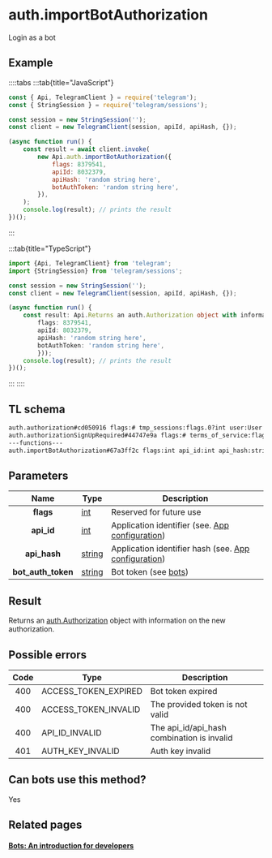 # auth.importBotAuthorization

Login as a bot

## Example

::::tabs
:::tab{title="JavaScript"}

```js
const { Api, TelegramClient } = require('telegram');
const { StringSession } = require('telegram/sessions');

const session = new StringSession('');
const client = new TelegramClient(session, apiId, apiHash, {});

(async function run() {
    const result = await client.invoke(
        new Api.auth.importBotAuthorization({
            flags: 8379541,
            apiId: 8032379,
            apiHash: 'random string here',
            botAuthToken: 'random string here',
        }),
    );
    console.log(result); // prints the result
})();
```

:::

:::tab{title="TypeScript"}

```ts
import {Api, TelegramClient} from 'telegram';
import {StringSession} from 'telegram/sessions';

const session = new StringSession('');
const client = new TelegramClient(session, apiId, apiHash, {});

(async function run() {
    const result: Api.Returns an auth.Authorization object with information on the new authorization. = await client.invoke(new Api.auth.importBotAuthorization({
		flags: 8379541,
		apiId: 8032379,
		apiHash: 'random string here',
		botAuthToken: 'random string here',
		}));
    console.log(result); // prints the result
})();
```

:::
::::

## TL schema

```txt
auth.authorization#cd050916 flags:# tmp_sessions:flags.0?int user:User = auth.Authorization;
auth.authorizationSignUpRequired#44747e9a flags:# terms_of_service:flags.0?help.TermsOfService = auth.Authorization;
---functions---
auth.importBotAuthorization#67a3ff2c flags:int api_id:int api_hash:string bot_auth_token:string = auth.Authorization;
```

## Parameters

|        Name        | Type                                            | Description                                                                             |
| :----------------: | ----------------------------------------------- | --------------------------------------------------------------------------------------- |
|     **flags**      | [int](https://core.telegram.org/type/int)       | Reserved for future use                                                                 |
|     **api_id**     | [int](https://core.telegram.org/type/int)       | Application identifier (see. [App configuration](https://core.telegram.org/myapp))      |
|    **api_hash**    | [string](https://core.telegram.org/type/string) | Application identifier hash (see. [App configuration](https://core.telegram.org/myapp)) |
| **bot_auth_token** | [string](https://core.telegram.org/type/string) | Bot token (see [bots](https://core.telegram.org/bots))                                  |

## Result

Returns an [auth.Authorization](https://core.telegram.org/type/auth.Authorization) object with information on the new authorization.

## Possible errors

| Code | Type                 | Description                                |
| :--: | -------------------- | ------------------------------------------ |
| 400  | ACCESS_TOKEN_EXPIRED | Bot token expired                          |
| 400  | ACCESS_TOKEN_INVALID | The provided token is not valid            |
| 400  | API_ID_INVALID       | The api_id/api_hash combination is invalid |
| 401  | AUTH_KEY_INVALID     | Auth key invalid                           |

## Can bots use this method?

Yes

## Related pages

#### [Bots: An introduction for developers](https://core.telegram.org/bots)
